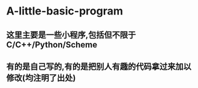 A-little-basic-program
======================

这里主要是一些小程序,包括但不限于C/C++/Python/Scheme
--------------------------------------------------
有的是自己写的,有的是把别人有趣的代码拿过来加以修改(均注明了出处)
--------------------------------------------------------------
